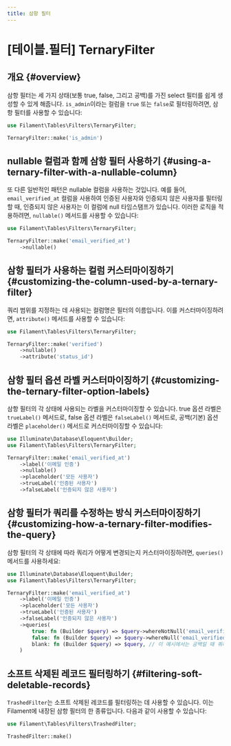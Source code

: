 ```yaml
---
title: 삼항 필터
---
```

# [테이블.필터] TernaryFilter
## 개요 {#overview}

삼항 필터는 세 가지 상태(보통 true, false, 그리고 공백)를 가진 select 필터를 쉽게 생성할 수 있게 해줍니다. `is_admin`이라는 컬럼을 `true` 또는 `false`로 필터링하려면, 삼항 필터를 사용할 수 있습니다:

```php
use Filament\Tables\Filters\TernaryFilter;

TernaryFilter::make('is_admin')
```

## nullable 컬럼과 함께 삼항 필터 사용하기 {#using-a-ternary-filter-with-a-nullable-column}

또 다른 일반적인 패턴은 nullable 컬럼을 사용하는 것입니다. 예를 들어, `email_verified_at` 컬럼을 사용하여 인증된 사용자와 인증되지 않은 사용자를 필터링할 때, 인증되지 않은 사용자는 이 컬럼에 null 타임스탬프가 있습니다. 이러한 로직을 적용하려면, `nullable()` 메서드를 사용할 수 있습니다:

```php
use Filament\Tables\Filters\TernaryFilter;

TernaryFilter::make('email_verified_at')
    ->nullable()
```

## 삼항 필터가 사용하는 컬럼 커스터마이징하기 {#customizing-the-column-used-by-a-ternary-filter}

쿼리 범위를 지정하는 데 사용되는 컬럼명은 필터의 이름입니다. 이를 커스터마이징하려면, `attribute()` 메서드를 사용할 수 있습니다:

```php
use Filament\Tables\Filters\TernaryFilter;

TernaryFilter::make('verified')
    ->nullable()
    ->attribute('status_id')
```

## 삼항 필터 옵션 라벨 커스터마이징하기 {#customizing-the-ternary-filter-option-labels}

삼항 필터의 각 상태에 사용되는 라벨을 커스터마이징할 수 있습니다. true 옵션 라벨은 `trueLabel()` 메서드로, false 옵션 라벨은 `falseLabel()` 메서드로, 공백(기본) 옵션 라벨은 `placeholder()` 메서드로 커스터마이징할 수 있습니다:

```php
use Illuminate\Database\Eloquent\Builder;
use Filament\Tables\Filters\TernaryFilter;

TernaryFilter::make('email_verified_at')
    ->label('이메일 인증')
    ->nullable()
    ->placeholder('모든 사용자')
    ->trueLabel('인증된 사용자')
    ->falseLabel('인증되지 않은 사용자')
```

## 삼항 필터가 쿼리를 수정하는 방식 커스터마이징하기 {#customizing-how-a-ternary-filter-modifies-the-query}

삼항 필터의 각 상태에 따라 쿼리가 어떻게 변경되는지 커스터마이징하려면, `queries()` 메서드를 사용하세요:

```php
use Illuminate\Database\Eloquent\Builder;
use Filament\Tables\Filters\TernaryFilter;

TernaryFilter::make('email_verified_at')
    ->label('이메일 인증')
    ->placeholder('모든 사용자')
    ->trueLabel('인증된 사용자')
    ->falseLabel('인증되지 않은 사용자')
    ->queries(
        true: fn (Builder $query) => $query->whereNotNull('email_verified_at'),
        false: fn (Builder $query) => $query->whereNull('email_verified_at'),
        blank: fn (Builder $query) => $query, // 이 예시에서는 공백일 때 쿼리를 필터링하지 않습니다.
    )
```

## 소프트 삭제된 레코드 필터링하기 {#filtering-soft-deletable-records}

`TrashedFilter`는 소프트 삭제된 레코드를 필터링하는 데 사용할 수 있습니다. 이는 Filament에 내장된 삼항 필터의 한 종류입니다. 다음과 같이 사용할 수 있습니다:

```php
use Filament\Tables\Filters\TrashedFilter;

TrashedFilter::make()
```
